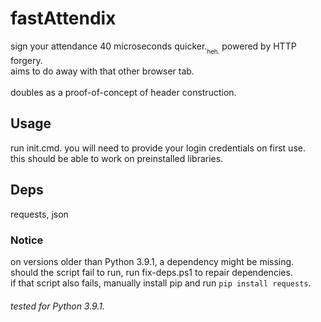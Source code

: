# fastAttendix
sign your attendance 40 microseconds quicker.<sub><sub>heh.</sub></sub> powered by HTTP forgery. </br>aims to do away with that other browser tab. </br></br>doubles as a proof-of-concept of header construction.

## Usage
run init.cmd. you will need to provide your login credentials on first use. </br>this should be able to work on preinstalled libraries. 

## Deps
requests, json 

### Notice
on versions older than Python 3.9.1, a dependency might be missing. </br>
should the script fail to run, run fix-deps.ps1 to repair dependencies. </br>
if that script also fails, manually install pip and run `pip install requests`.

###### tested for Python 3.9.1.
